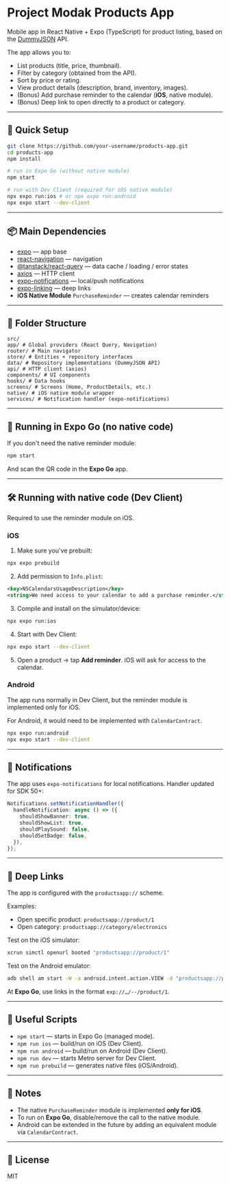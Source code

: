 # Project Modak Products App

Mobile app in React Native + Expo (TypeScript) for product listing, based on the [DummyJSON](https://dummyjson.com/docs/products) API.

The app allows you to:

- List products (title, price, thumbnail).
- Filter by category (obtained from the API).
- Sort by price or rating.
- View product details (description, brand, inventory, images).
- (Bonus) Add purchase reminder to the calendar (**iOS**, native module).
- (Bonus) Deep link to open directly to a product or category.

---

## 🚀 Quick Setup

```bash
git clone https://github.com/your-username/products-app.git
cd products-app
npm install

# run in Expo Go (without native module)
npm start

# run with Dev Client (required for iOS native module)
npx expo run:ios # or npx expo run:android
npx expo start --dev-client
```

---

## 📦 Main Dependencies

- [expo](https://docs.expo.dev/) — app base
- [react-navigation](https://reactnavigation.org/) — navigation
- [@tanstack/react-query](https://tanstack.com/query) — data cache / loading / error states
- [axios](https://axios-http.com/) — HTTP client
- [expo-notifications](https://docs.expo.dev/versions/latest/sdk/notifications/) — local/push notifications
- [expo-linking](https://docs.expo.dev/versions/latest/sdk/linking/) — deep links
- **iOS Native Module** `PurchaseReminder` — creates calendar reminders

---

## 📂 Folder Structure

```
src/
app/ # Global providers (React Query, Navigation)
router/ # Main navigator
store/ # Entities + repository interfaces
data/ # Repository implementations (DummyJSON API)
api/ # HTTP client (axios)
components/ # UI components
hooks/ # Data hooks
screens/ # Screens (Home, ProductDetails, etc.)
native/ # iOS native module wrapper
services/ # Notification handler (expo-notifications)
```

---

## 📱 Running in **Expo Go** (no native code)

If you don't need the native reminder module:

```bash
npm start
```

And scan the QR code in the **Expo Go** app.

---

## 🛠️ Running with **native code** (Dev Client)

Required to use the reminder module on iOS.

### iOS

1. Make sure you've prebuilt:

```bash
npx expo prebuild
```

2. Add permission to `Info.plist`:

```xml
<key>NSCalendarsUsageDescription</key>
<string>We need access to your calendar to add a purchase reminder.</string>
```

3. Compile and install on the simulator/device:

```bash
npx expo run:ios
```

4. Start with Dev Client:

```bash
npx expo start --dev-client
```

5. Open a product → tap **Add reminder**. iOS will ask for access to the calendar.

### Android

The app runs normally in Dev Client, but the reminder module is implemented only for iOS.

For Android, it would need to be implemented with `CalendarContract`.

```bash
npx expo run:android
npx expo start --dev-client
```

---

## 🔔 Notifications

The app uses `expo-notifications` for local notifications.
Handler updated for SDK 50+:

```ts
Notifications.setNotificationHandler({
  handleNotification: async () => ({
    shouldShowBanner: true,
    shouldShowList: true,
    shouldPlaySound: false,
    shouldSetBadge: false,
  }),
});
```

---

## 🔗 Deep Links

The app is configured with the `productsapp://` scheme.

Examples:

- Open specific product: `productsapp://product/1`
- Open category: `productsapp://category/electronics`

Test on the iOS simulator:

```bash
xcrun simctl openurl booted "productsapp://product/1"
```

Test on the Android emulator:

```bash
adb shell am start -W -a android.intent.action.VIEW -d "productsapp://product/1"
```

At **Expo Go**, use links in the format `exp://…/--/product/1`.

---

## 📜 Useful Scripts

- `npm start` — starts in Expo Go (managed mode).
- `npm run ios` — build/run on iOS (Dev Client).
- `npm run android` — build/run on Android (Dev Client).
- `npm run dev` — starts Metro server for Dev Client.
- `npm run prebuild` — generates native files (iOS/Android).

---

## 📌 Notes

- The native `PurchaseReminder` module is implemented **only for iOS**.
- To run on **Expo Go**, disable/remove the call to the native module.
- Android can be extended in the future by adding an equivalent module via `CalendarContract`.

---

## 📄 License

MIT
